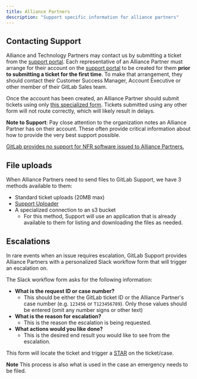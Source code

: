 ```yaml
---
title: Alliance Partners
description: "Support specific information for alliance partners"
---
```


## Contacting Support

Alliance and Technology Partners may contact us by submitting a ticket from the
[support portal](https://support.gitlab.com). Each representative of an
Alliance Partner must arrange for their account on the
[support portal](https://support.gitlab.com) to be created for  them
**prior to submitting a ticket for the first time**. To make that
arrangement, they should contact their Customer Success Manager, Account
Executive or other member of their GitLab Sales team.

Once the account has been created, an Alliance Partner should submit tickets
using only
[this specialized form](https://support.gitlab.com/hc/en-us/requests/new?ticket_form_id=360001172559).
Tickets submitted using any other form will not route correctly, which will
likely result in delays.

**Note to Support**: Pay close attention to the organization notes an Alliance
Partner has on their account. These often provide critical information about how
to provide the very best support possible.

[GitLab provides no support for NFR software issued to Alliance Partners.](https://about.gitlab.com/partners/technology-partners/integrate/#-additional-resources--support)

## File uploads

When Alliance Partners need to send files to GitLab Support, we have 3
methods available to them:

- Standard ticket uploads (20MB max)
- [Support Uploader](https://about.gitlab.com/support/providing-large-files/#support-uploader)
- A specialized connection to an s3 bucket
  - For this method, Support will use an application that is already
    available to them for listing and downloading the files as needed.

## Escalations

In rare events when an issue requires escalation, GitLab Support provides
Alliance Partners with a personalized Slack workflow form that will trigger
an escalation on.

The Slack workflow form asks for the following information:

- **What is the request ID or case number?**
  - This should be either the GitLab ticket ID or the Alliance Partner's case
    number (e.g. `123456` or `T123456789`). Only those values should be entered
    (omit any number signs or other text)
- **What is the reason for escalation?**
  - This is the reason the escalation is being requested.
- **What actions would you like done?**
  - This is the desired end result you would like to see from the escalation.

This form will locate the ticket and trigger a
[STAR](/handbook/customer-success/csm/escalations/) on the ticket/case.

**Note** This process is also what is used in the case an emergency needs to be
filed.
